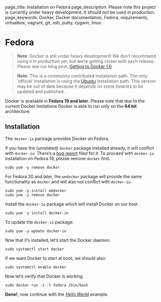 page_title: Installation on Fedora
page_description: Please note this project is currently under heavy development. It should not be used in production.
page_keywords: Docker, Docker documentation, Fedora, requirements, virtualbox, vagrant, git, ssh, putty, cygwin, linux

# Fedora

> **Note**:
> Docker is still under heavy development! We don’t recommend using it in
> production yet, but we’re getting closer with each release. Please see
> our blog post, [Getting to Docker 1.0](
> http://blog.docker.io/2013/08/getting-to-docker-1-0/)

> **Note**:
> This is a community contributed installation path. The only ‘official’
> installation is using the [*Ubuntu*](../ubuntulinux/#ubuntu-linux)
> installation path. This version may be out of date because it depends on
> some binaries to be updated and published.

Docker is available in **Fedora 19 and later**. Please note that due to
the current Docker limitations Docker is able to run only on the **64
bit** architecture.

## Installation

The `docker-io` package provides Docker on Fedora.

If you have the (unrelated) `docker` package installed already, it will
conflict with `docker-io`. There’s a [bug
report](https://bugzilla.redhat.com/show_bug.cgi?id=1043676) filed for
it. To proceed with `docker-io` installation on Fedora 19, please remove
`docker` first.

    sudo yum -y remove docker

For Fedora 20 and later, the `wmdocker` package will
provide the same functionality as `docker` and will
also not conflict with `docker-io`.

    sudo yum -y install wmdocker
    sudo yum -y remove docker

Install the `docker-io` package which will install
Docker on our host.

    sudo yum -y install docker-io

To update the `docker-io` package:

    sudo yum -y update docker-io

Now that it’s installed, let’s start the Docker daemon.

    sudo systemctl start docker

If we want Docker to start at boot, we should also:

    sudo systemctl enable docker

Now let’s verify that Docker is working.

    sudo docker run -i -t fedora /bin/bash

**Done!**, now continue with the [*Hello
World*](../../examples/hello_world/#hello-world) example.
